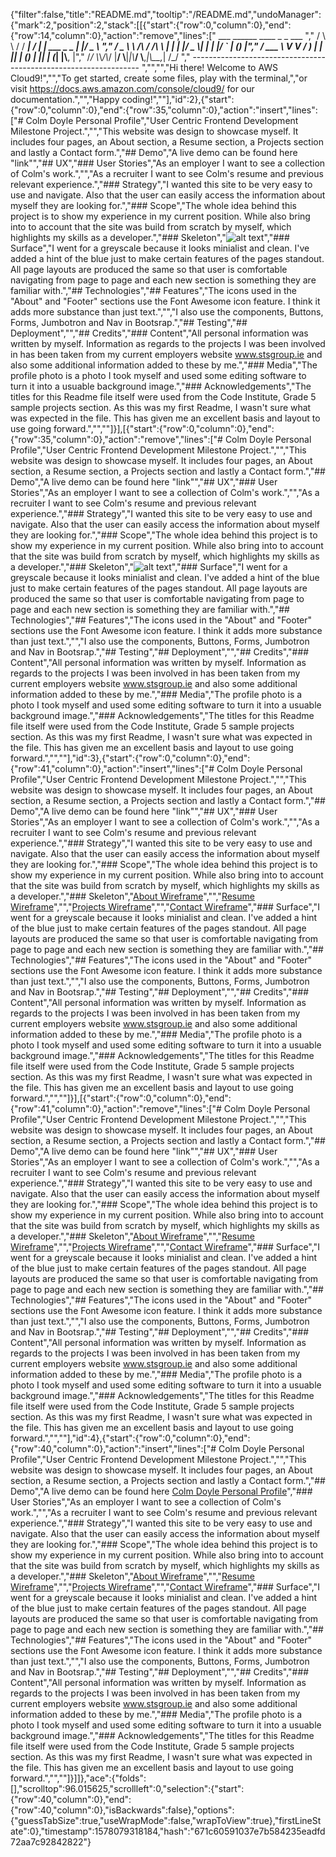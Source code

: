 {"filter":false,"title":"README.md","tooltip":"/README.md","undoManager":{"mark":2,"position":2,"stack":[[{"start":{"row":0,"column":0},"end":{"row":14,"column":0},"action":"remove","lines":["         ___        ______     ____ _                 _  ___  ","        / \\ \\      / / ___|   / ___| | ___  _   _  __| |/ _ \\ ","       / _ \\ \\ /\\ / /\\___ \\  | |   | |/ _ \\| | | |/ _` | (_) |","      / ___ \\ V  V /  ___) | | |___| | (_) | |_| | (_| |\\__, |","     /_/   \\_\\_/\\_/  |____/   \\____|_|\\___/ \\__,_|\\__,_|  /_/ "," ----------------------------------------------------------------- ","","","Hi there! Welcome to AWS Cloud9!","","To get started, create some files, play with the terminal,","or visit https://docs.aws.amazon.com/console/cloud9/ for our documentation.","","Happy coding!",""],"id":2},{"start":{"row":0,"column":0},"end":{"row":35,"column":0},"action":"insert","lines":["# Colm Doyle Personal Profile","User Centric Frontend Development Milestone Project.","","This website was design to showcase myself. It includes four pages, an About section, a Resume section, a Projects section and lastly a Contact form.","## Demo","A live demo can be found here \"link\"","## UX","### User Stories","As an employer I want to see a collection of Colm's work.","","As a recruiter I want to see Colm's resume and previous relevant experience.","### Strategy","I wanted this site to be very easy to use and navigate. Also that the user can easily access the information about myself they are looking for.","### Scope","The whole idea behind this project is to show my experience in my current position. While also bring into to account that the site was build from scratch by myself, which highlights my skills as a developer.","### Skeleton","![alt text](https://https://github.com/collyd21/milestone1/edit/master/)","### Surface","I went for a greyscale because it looks minialist and clean. I've added a hint of the blue just to make certain features of the pages standout. All page layouts are produced the same so that user is comfortable navigating from page to page and each new section is something they are familiar with.","## Technologies","## Features","The icons used in the \"About\" and \"Footer\" sections use the Font Awesome icon feature. I think it adds more substance than just text.","","I also use the components, Buttons, Forms, Jumbotron and Nav in Bootsrap.","## Testing","## Deployment","","## Credits","### Content","All personal information was written by myself. Information as regards to the projects I was been involved in has been taken from my current employers website www.stsgroup.ie and also some additional information added to these by me.","### Media","The profile photo is a photo I took myself and used some editing software to turn it into a usuable background image.","### Acknowledgements","The titles for this Readme file itself were used from the Code Institute, Grade 5 sample projects section. As this was my first Readme, I wasn't sure what was expected in the file. This has given me an excellent basis and layout to use going forward.","",""]}],[{"start":{"row":0,"column":0},"end":{"row":35,"column":0},"action":"remove","lines":["# Colm Doyle Personal Profile","User Centric Frontend Development Milestone Project.","","This website was design to showcase myself. It includes four pages, an About section, a Resume section, a Projects section and lastly a Contact form.","## Demo","A live demo can be found here \"link\"","## UX","### User Stories","As an employer I want to see a collection of Colm's work.","","As a recruiter I want to see Colm's resume and previous relevant experience.","### Strategy","I wanted this site to be very easy to use and navigate. Also that the user can easily access the information about myself they are looking for.","### Scope","The whole idea behind this project is to show my experience in my current position. While also bring into to account that the site was build from scratch by myself, which highlights my skills as a developer.","### Skeleton","![alt text](https://https://github.com/collyd21/milestone1/edit/master/)","### Surface","I went for a greyscale because it looks minialist and clean. I've added a hint of the blue just to make certain features of the pages standout. All page layouts are produced the same so that user is comfortable navigating from page to page and each new section is something they are familiar with.","## Technologies","## Features","The icons used in the \"About\" and \"Footer\" sections use the Font Awesome icon feature. I think it adds more substance than just text.","","I also use the components, Buttons, Forms, Jumbotron and Nav in Bootsrap.","## Testing","## Deployment","","## Credits","### Content","All personal information was written by myself. Information as regards to the projects I was been involved in has been taken from my current employers website www.stsgroup.ie and also some additional information added to these by me.","### Media","The profile photo is a photo I took myself and used some editing software to turn it into a usuable background image.","### Acknowledgements","The titles for this Readme file itself were used from the Code Institute, Grade 5 sample projects section. As this was my first Readme, I wasn't sure what was expected in the file. This has given me an excellent basis and layout to use going forward.","",""],"id":3},{"start":{"row":0,"column":0},"end":{"row":41,"column":0},"action":"insert","lines":["# Colm Doyle Personal Profile","User Centric Frontend Development Milestone Project.","","This website was design to showcase myself. It includes four pages, an About section, a Resume section, a Projects section and lastly a Contact form.","## Demo","A live demo can be found here \"link\"","## UX","### User Stories","As an employer I want to see a collection of Colm's work.","","As a recruiter I want to see Colm's resume and previous relevant experience.","### Strategy","I wanted this site to be very easy to use and navigate. Also that the user can easily access the information about myself they are looking for.","### Scope","The whole idea behind this project is to show my experience in my current position. While also bring into to account that the site was build from scratch by myself, which highlights my skills as a developer.","### Skeleton","[About Wireframe](https://github.com/collyd21/milestone1/blob/master/wireframes/about.jpg)","","[Resume Wireframe](https://github.com/collyd21/milestone1/blob/master/wireframes/resume.jpg)","","[Projects Wireframe](https://github.com/collyd21/milestone1/blob/master/wireframes/projects.jpg)","","[Contact Wireframe](https://github.com/collyd21/milestone1/blob/master/wireframes/contact.jpg)","### Surface","I went for a greyscale because it looks minialist and clean. I've added a hint of the blue just to make certain features of the pages standout. All page layouts are produced the same so that user is comfortable navigating from page to page and each new section is something they are familiar with.","## Technologies","## Features","The icons used in the \"About\" and \"Footer\" sections use the Font Awesome icon feature. I think it adds more substance than just text.","","I also use the components, Buttons, Forms, Jumbotron and Nav in Bootsrap.","## Testing","## Deployment","","## Credits","### Content","All personal information was written by myself. Information as regards to the projects I was been involved in has been taken from my current employers website www.stsgroup.ie and also some additional information added to these by me.","### Media","The profile photo is a photo I took myself and used some editing software to turn it into a usuable background image.","### Acknowledgements","The titles for this Readme file itself were used from the Code Institute, Grade 5 sample projects section. As this was my first Readme, I wasn't sure what was expected in the file. This has given me an excellent basis and layout to use going forward.","",""]}],[{"start":{"row":0,"column":0},"end":{"row":41,"column":0},"action":"remove","lines":["# Colm Doyle Personal Profile","User Centric Frontend Development Milestone Project.","","This website was design to showcase myself. It includes four pages, an About section, a Resume section, a Projects section and lastly a Contact form.","## Demo","A live demo can be found here \"link\"","## UX","### User Stories","As an employer I want to see a collection of Colm's work.","","As a recruiter I want to see Colm's resume and previous relevant experience.","### Strategy","I wanted this site to be very easy to use and navigate. Also that the user can easily access the information about myself they are looking for.","### Scope","The whole idea behind this project is to show my experience in my current position. While also bring into to account that the site was build from scratch by myself, which highlights my skills as a developer.","### Skeleton","[About Wireframe](https://github.com/collyd21/milestone1/blob/master/wireframes/about.jpg)","","[Resume Wireframe](https://github.com/collyd21/milestone1/blob/master/wireframes/resume.jpg)","","[Projects Wireframe](https://github.com/collyd21/milestone1/blob/master/wireframes/projects.jpg)","","[Contact Wireframe](https://github.com/collyd21/milestone1/blob/master/wireframes/contact.jpg)","### Surface","I went for a greyscale because it looks minialist and clean. I've added a hint of the blue just to make certain features of the pages standout. All page layouts are produced the same so that user is comfortable navigating from page to page and each new section is something they are familiar with.","## Technologies","## Features","The icons used in the \"About\" and \"Footer\" sections use the Font Awesome icon feature. I think it adds more substance than just text.","","I also use the components, Buttons, Forms, Jumbotron and Nav in Bootsrap.","## Testing","## Deployment","","## Credits","### Content","All personal information was written by myself. Information as regards to the projects I was been involved in has been taken from my current employers website www.stsgroup.ie and also some additional information added to these by me.","### Media","The profile photo is a photo I took myself and used some editing software to turn it into a usuable background image.","### Acknowledgements","The titles for this Readme file itself were used from the Code Institute, Grade 5 sample projects section. As this was my first Readme, I wasn't sure what was expected in the file. This has given me an excellent basis and layout to use going forward.","",""],"id":4},{"start":{"row":0,"column":0},"end":{"row":40,"column":0},"action":"insert","lines":["# Colm Doyle Personal Profile","User Centric Frontend Development Milestone Project.","","This website was design to showcase myself. It includes four pages, an About section, a Resume section, a Projects section and lastly a Contact form.","## Demo","A live demo can be found here [Colm Doyle Personal Profile](https://collyd21/github.com/io/milestone1/)","### User Stories","As an employer I want to see a collection of Colm's work.","","As a recruiter I want to see Colm's resume and previous relevant experience.","### Strategy","I wanted this site to be very easy to use and navigate. Also that the user can easily access the information about myself they are looking for.","### Scope","The whole idea behind this project is to show my experience in my current position. While also bring into to account that the site was build from scratch by myself, which highlights my skills as a developer.","### Skeleton","[About Wireframe](https://github.com/collyd21/milestone1/blob/master/wireframes/about.jpg)","","[Resume Wireframe](https://github.com/collyd21/milestone1/blob/master/wireframes/resume.jpg)","","[Projects Wireframe](https://github.com/collyd21/milestone1/blob/master/wireframes/projects.jpg)","","[Contact Wireframe](https://github.com/collyd21/milestone1/blob/master/wireframes/contact.jpg)","### Surface","I went for a greyscale because it looks minialist and clean. I've added a hint of the blue just to make certain features of the pages standout. All page layouts are produced the same so that user is comfortable navigating from page to page and each new section is something they are familiar with.","## Technologies","## Features","The icons used in the \"About\" and \"Footer\" sections use the Font Awesome icon feature. I think it adds more substance than just text.","","I also use the components, Buttons, Forms, Jumbotron and Nav in Bootsrap.","## Testing","## Deployment","","## Credits","### Content","All personal information was written by myself. Information as regards to the projects I was been involved in has been taken from my current employers website www.stsgroup.ie and also some additional information added to these by me.","### Media","The profile photo is a photo I took myself and used some editing software to turn it into a usuable background image.","### Acknowledgements","The titles for this Readme file itself were used from the Code Institute, Grade 5 sample projects section. As this was my first Readme, I wasn't sure what was expected in the file. This has given me an excellent basis and layout to use going forward.","",""]}]]},"ace":{"folds":[],"scrolltop":96.015625,"scrollleft":0,"selection":{"start":{"row":40,"column":0},"end":{"row":40,"column":0},"isBackwards":false},"options":{"guessTabSize":true,"useWrapMode":false,"wrapToView":true},"firstLineState":0},"timestamp":1578079318184,"hash":"671c60591037e7b584235eadfd72aa7c92842822"}